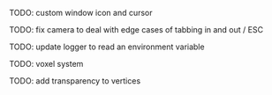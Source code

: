 TODO: custom window icon and cursor

TODO: fix camera to deal with edge cases of tabbing in and out / ESC

TODO: update logger to read an environment variable

TODO: voxel system

TODO: add transparency to vertices